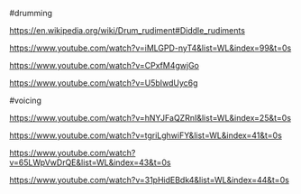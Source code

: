 #drumming

https://en.wikipedia.org/wiki/Drum_rudiment#Diddle_rudiments

https://www.youtube.com/watch?v=iMLGPD-nyT4&list=WL&index=99&t=0s

https://www.youtube.com/watch?v=CPxfM4gwjGo

https://www.youtube.com/watch?v=U5bIwdUyc6g

#voicing

https://www.youtube.com/watch?v=hNYJFaQZRnI&list=WL&index=25&t=0s

https://www.youtube.com/watch?v=tgriLghwiFY&list=WL&index=41&t=0s

https://www.youtube.com/watch?v=65LWpVwDrQE&list=WL&index=43&t=0s

https://www.youtube.com/watch?v=31pHidEBdk4&list=WL&index=44&t=0s
